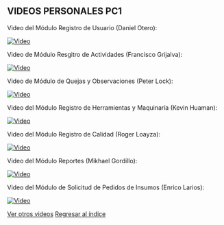 ## VIDEOS PERSONALES PC1

Video del Módulo Registro de Usuario (Daniel Otero):

[![Video](https://img.youtube.com/vi/xoLmPkPB8ps/0.jpg)](https://youtu.be/xoLmPkPB8ps)

Video de Módulo Resgitro de Actividades (Francisco Grijalva):

[![Video](https://img.youtube.com/vi/YgV6mvXwKWA/0.jpg)](https://youtu.be/YgV6mvXwKWA)

Video de Módulo de Quejas y Observaciones (Peter Lock):

[![Video](https://img.youtube.com/vi/bv8ZALdnsOU/0.jpg)](https://youtu.be/bv8ZALdnsOU)

Video del Módulo Registro de Herramientas y Maquinaría (Kevin Huaman):

[![Video](https://img.youtube.com/vi/FMnVUmkMquU/0.jpg)](https://youtu.be/FMnVUmkMquU)

Video del Módulo Registro de Calidad (Roger Loayza):

[![Video](https://img.youtube.com/vi/csDmcXrocko/0.jpg)](https://youtu.be/csDmcXrocko)

Video del Módulo Reportes (Mikhael Gordillo): 

[![Video](https://img.youtube.com/vi/v0C3L9EhKoQ/0.jpg)](https://youtu.be/v0C3L9EhKoQ)

Video del Módulo de Solicitud de Pedidos de Insumos (Enrico Larios):

[![Video](https://img.youtube.com/vi/yvkwDeFw56k/0.jpg)](https://youtu.be/yvkwDeFw56k)


[Ver otros videos](../Videos.md)
[Regresar al índice](../README.md)
